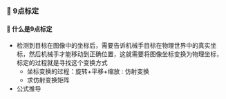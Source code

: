 ### 🐘 9点标定
#### 🍉 什么是9点标定
* 检测到目标在图像中的坐标后，需要告诉机械手目标在物理世界中的真实坐标，然后机械手才能移动到正确位置，这就需要将图像坐标变换为物理坐标，  
标定的过程就是寻找这个变换方式  
  * 坐标变换的过程：旋转+平移+缩放 : 仿射变换  
  * 求仿射变换矩阵  
* 公式推导  
> 
